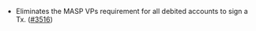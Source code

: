 - Eliminates the MASP VPs requirement for all debited accounts to sign a Tx.
  ([\#3516](https://github.com/anoma/namada/pull/3516))